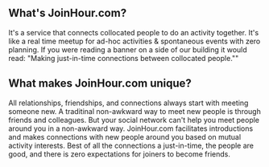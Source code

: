 What's JoinHour.com?
---------------------
It's a service that connects collocated people to do an activity together. It's like a real time meetup for ad-hoc activities & spontaneous events with zero planning. If you were reading a banner on a side of our building it would read: "Making just-in-time connections between collocated people.""

What makes JoinHour.com unique?
------------------------------------
All relationships, friendships, and connections always start with meeting someone new. A traditinal non-awkward way to meet new people is through friends and colleagues. But your social network can't help you meet people around you in a non-awkward way. JoinHour.com facilitates introductions and makes connections with new people around you based on mutual activity interests. Best of all the connections a just-in-time, the people are good, and there is zero expectations for joiners to become friends. 
